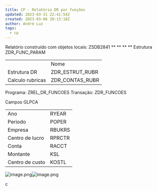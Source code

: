 ```yaml
---
title: CP - Relatório DR por funções
updated: 2023-03-31 22:41:54Z
created: 2023-03-06 20:13:18Z
author: André Luz
tags:
  - cp
---
```


Relatório construido com objetos locais: ZSDB2841
**
**
**
**
Estrutura ZDR_FUNC_PARAM

|     |     |
| --- | --- |
|     | Nome |
| Estrutura DR | ZDR_ESTRUT_RUBR |
| Calculo rubricas | ZDR_CONTAS_RUBR |

Programa: ZREL_DR_FUNCOES
Transação: ZDR_FUNCOES

Campos GLPCA

|     |     |
| --- | --- |
| Ano | RYEAR |
| Periodo | POPER |
| Empresa | RBUKRS |
| Centro de lucro | RPRCTR |
| Conta | RACCT |
| Montante | KSL |
| Centro de custo | KOSTL |

![image.png](image-2.png)![image.png](image-1.png)

c